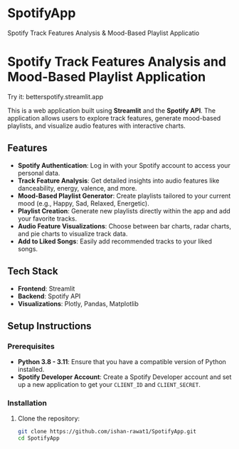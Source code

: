 # SpotifyApp
Spotify Track Features Analysis &amp; Mood-Based Playlist Applicatio

# Spotify Track Features Analysis and Mood-Based Playlist Application

Try it: betterspotify.streamlit.app

This is a web application built using **Streamlit** and the **Spotify API**. The application allows users to explore track features, generate mood-based playlists, and visualize audio features with interactive charts.

## Features

- **Spotify Authentication**: Log in with your Spotify account to access your personal data.
- **Track Feature Analysis**: Get detailed insights into audio features like danceability, energy, valence, and more.
- **Mood-Based Playlist Generator**: Create playlists tailored to your current mood (e.g., Happy, Sad, Relaxed, Energetic).
- **Playlist Creation**: Generate new playlists directly within the app and add your favorite tracks.
- **Audio Feature Visualizations**: Choose between bar charts, radar charts, and pie charts to visualize track data.
- **Add to Liked Songs**: Easily add recommended tracks to your liked songs.

## Tech Stack

- **Frontend**: Streamlit
- **Backend**: Spotify API
- **Visualizations**: Plotly, Pandas, Matplotlib

## Setup Instructions

### Prerequisites
- **Python 3.8 - 3.11**: Ensure that you have a compatible version of Python installed.
- **Spotify Developer Account**: Create a Spotify Developer account and set up a new application to get your `CLIENT_ID` and `CLIENT_SECRET`.

### Installation

1. Clone the repository:
   ```bash
   git clone https://github.com/ishan-rawat1/SpotifyApp.git
   cd SpotifyApp
